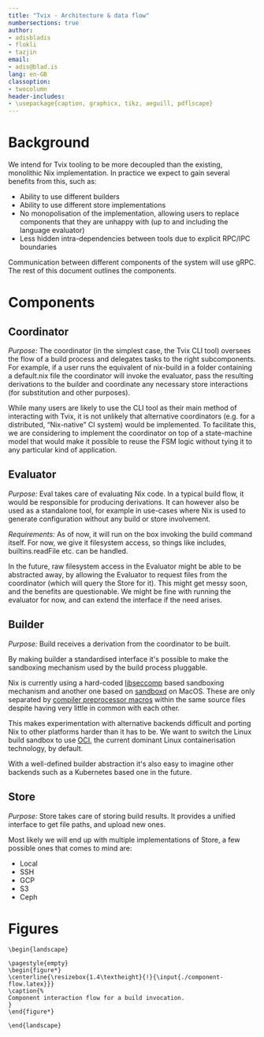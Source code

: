 ```yaml
---
title: "Tvix - Architecture & data flow"
numbersections: true
author:
- adisbladis
- flokli
- tazjin
email:
- adis@blad.is
lang: en-GB
classoption:
- twocolumn
header-includes:
- \usepackage{caption, graphicx, tikz, aeguill, pdflscape}
---
```


# Background
We intend for Tvix tooling to be more decoupled than the existing, monolithic Nix implementation. In practice we expect to gain several benefits from this, such as:

- Ability to use different builders
- Ability to use different store implementations
- No monopolisation of the implementation, allowing users to replace components that they are unhappy with (up to and including the language evaluator)
- Less hidden intra-dependencies between tools due to explicit RPC/IPC boundaries

Communication between different components of the system will use gRPC. The rest of this document outlines the components.

# Components

## Coordinator

*Purpose:* The coordinator (in the simplest case, the Tvix CLI tool) oversees the flow of a build process and delegates tasks to the right subcomponents. For example, if a user runs the equivalent of nix-build in a folder containing a default.nix file the coordinator will invoke the evaluator, pass the resulting derivations to the builder and coordinate any necessary store interactions (for substitution and other purposes).

While many users are likely to use the CLI tool as their main method of interacting with Tvix, it is not unlikely that alternative coordinators (e.g. for a distributed, “Nix-native” CI system) would be implemented. To facilitate this, we are considering to implement the coordinator on top of a state-machine model that would make it possible to reuse the FSM logic without tying it to any particular kind of application.

## Evaluator

*Purpose:* Eval takes care of evaluating Nix code. In a typical build flow, it would be responsible for producing derivations. It can however also be used as a standalone tool, for example in use-cases where Nix is used to generate configuration without any build or store involvement.

*Requirements:* As of now, it will run on the box invoking the build command itself. For now, we give it filesystem access, so things like includes, builtins.readFile etc. can be handled.

In the future, raw filesystem access in the Evaluator might be able to be abstracted away, by allowing the Evaluator to request files from the coordinator (which will query the Store for it). This might get messy soon, and the benefits are questionable. We might be fine with running the evaluator for now, and can extend the interface if the need arises.

## Builder

*Purpose:* Build receives a derivation from the coordinator to be built.

By making builder a standardised interface it's possible to make the sandboxing mechanism used by the build process pluggable.

Nix is currently using a hard-coded [libseccomp](https://github.com/seccomp/libseccomp) based sandboxing mechanism and another one based on [sandboxd](https://www.unix.com/man-page/mojave/8/sandboxd/) on MacOS.
These are only separated by [compiler preprocessor macros](https://gcc.gnu.org/onlinedocs/cpp/Ifdef.html) within the same source files despite having very little in common with each other.

This makes experimentation with alternative backends difficult and porting Nix to other platforms harder than it has to be.
We want to switch the Linux build sandbox to use [OCI](https://github.com/opencontainers/runtime-spec), the current dominant Linux containerisation technology, by default.

With a well-defined builder abstraction it's also easy to imagine other backends such as a Kubernetes based one in the future.

## Store

*Purpose:* Store takes care of storing build results. It provides a unified interface to get file paths, and upload new ones.

Most likely we will end up with multiple implementations of Store, a few possible ones that comes to mind are:
- Local
- SSH
- GCP
- S3
- Ceph

# Figures

```{=latex}
\begin{landscape}

\pagestyle{empty}
\begin{figure*}
\centerline{\resizebox{1.4\textheight}{!}{\input{./component-flow.latex}}}
\caption{%
Component interaction flow for a build invocation.
}
\end{figure*}

\end{landscape}
```
